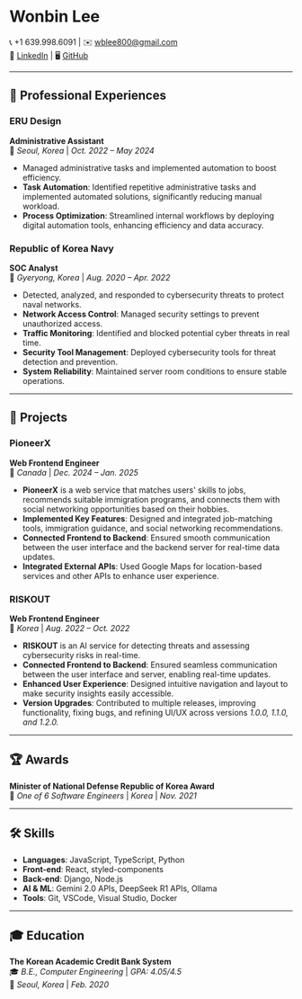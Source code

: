 # Wonbin Lee  

📞 +1 639.998.6091 | ✉️ [wblee800@gmail.com](mailto:wblee800@gmail.com)  
🔗 [LinkedIn](https://linkedin.com/in/wblee800) | 🖥 [GitHub](https://github.com/wblee800)  

---

## 🏢 Professional Experiences  

### **ERU Design**  
**Administrative Assistant**  
📍 *Seoul, Korea* | *Oct. 2022 – May 2024*  

- Managed administrative tasks and implemented automation to boost efficiency.  
- **Task Automation**: Identified repetitive administrative tasks and implemented automated solutions, significantly reducing manual workload.  
- **Process Optimization**: Streamlined internal workflows by deploying digital automation tools, enhancing efficiency and data accuracy.  

### **Republic of Korea Navy**  
**SOC Analyst**  
📍 *Gyeryong, Korea* | *Aug. 2020 – Apr. 2022*  

- Detected, analyzed, and responded to cybersecurity threats to protect naval networks.  
- **Network Access Control**: Managed security settings to prevent unauthorized access.  
- **Traffic Monitoring**: Identified and blocked potential cyber threats in real time.  
- **Security Tool Management**: Deployed cybersecurity tools for threat detection and prevention.  
- **System Reliability**: Maintained server room conditions to ensure stable operations.  

---

## 🚀 Projects  

### **PioneerX**  
**Web Frontend Engineer**  
📍 *Canada* | *Dec. 2024 – Jan. 2025*  

- **PioneerX** is a web service that matches users' skills to jobs, recommends suitable immigration programs, and connects them with social networking opportunities based on their hobbies.  
- **Implemented Key Features**: Designed and integrated job-matching tools, immigration guidance, and social networking recommendations.  
- **Connected Frontend to Backend**: Ensured smooth communication between the user interface and the backend server for real-time data updates.  
- **Integrated External APIs**: Used Google Maps for location-based services and other APIs to enhance user experience.  

### **RISKOUT**  
**Web Frontend Engineer**  
📍 *Korea* | *Aug. 2022 – Oct. 2022*  

- **RISKOUT** is an AI service for detecting threats and assessing cybersecurity risks in real-time.  
- **Connected Frontend to Backend**: Ensured seamless communication between the user interface and server, enabling real-time updates.  
- **Enhanced User Experience**: Designed intuitive navigation and layout to make security insights easily accessible.  
- **Version Upgrades**: Contributed to multiple releases, improving functionality, fixing bugs, and refining UI/UX across versions *1.0.0, 1.1.0, and 1.2.0.*  

---

## 🏆 Awards  

**Minister of National Defense Republic of Korea Award**  
🏅 *One of 6 Software Engineers* | *Korea* | *Nov. 2021*  

---

## 🛠 Skills  

- **Languages**: JavaScript, TypeScript, Python  
- **Front-end**: React, styled-components  
- **Back-end**: Django, Node.js  
- **AI & ML**: Gemini 2.0 APIs, DeepSeek R1 APIs, Ollama  
- **Tools**: Git, VSCode, Visual Studio, Docker

---

## 🎓 Education  

**The Korean Academic Credit Bank System**  
🎓 *B.E., Computer Engineering* | *GPA: 4.05/4.5*  
📍 *Seoul, Korea* | *Feb. 2020*  
